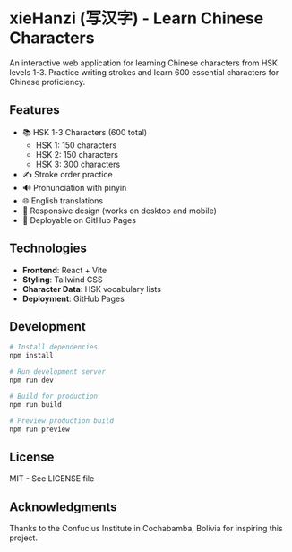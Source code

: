 # xieHanzi (写汉字) - Learn Chinese Characters

An interactive web application for learning Chinese characters from HSK levels 1-3. Practice writing strokes and learn 600 essential characters for Chinese proficiency.

## Features

- 📚 HSK 1-3 Characters (600 total)
  - HSK 1: 150 characters
  - HSK 2: 150 characters  
  - HSK 3: 300 characters
- ✍️ Stroke order practice
- 🔊 Pronunciation with pinyin
- 🌐 English translations
- 📱 Responsive design (works on desktop and mobile)
- 🚀 Deployable on GitHub Pages

## Technologies

- **Frontend**: React + Vite
- **Styling**: Tailwind CSS
- **Character Data**: HSK vocabulary lists
- **Deployment**: GitHub Pages

## Development

```bash
# Install dependencies
npm install

# Run development server
npm run dev

# Build for production
npm run build

# Preview production build
npm run preview
```

## License

MIT - See LICENSE file

## Acknowledgments

Thanks to the Confucius Institute in Cochabamba, Bolivia for inspiring this project.
